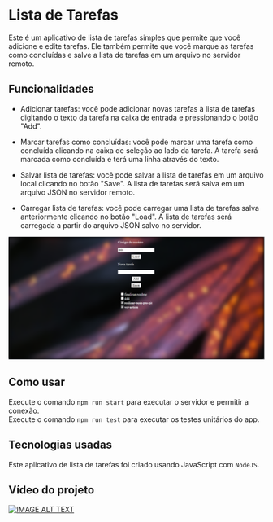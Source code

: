 # Lista de Tarefas

Este é um aplicativo de lista de tarefas simples que permite que você adicione e edite tarefas. Ele também permite que você marque as tarefas como concluídas e salve a lista de tarefas em um arquivo no servidor remoto.

## Funcionalidades

- Adicionar tarefas: você pode adicionar novas tarefas à lista de tarefas digitando o texto da tarefa na caixa de entrada e pressionando o botão "Add".

- Marcar tarefas como concluídas: você pode marcar uma tarefa como concluída clicando na caixa de seleção ao lado da tarefa. A tarefa será marcada como concluída e terá uma linha através do texto.

- Salvar lista de tarefas: você pode salvar a lista de tarefas em um arquivo local clicando no botão "Save". A lista de tarefas será salva em um arquivo JSON no servidor remoto.

- Carregar lista de tarefas: você pode carregar uma lista de tarefas salva anteriormente clicando no botão "Load". A lista de tarefas será carregada a partir do arquivo JSON salvo no servidor.

<img src="https://github.com/DIEGOVZK/C214_Engenharia_de_software/blob/main/todo/documentation/mainimg.png" alt="main imc page">

## Como usar

Execute o comando `npm run start` para executar o servidor e permitir a conexão.  
Execute o comando `npm run test` para executar os testes unitários do app. 

## Tecnologias usadas

Este aplicativo de lista de tarefas foi criado usando JavaScript com `NodeJS`.

## Vídeo do projeto  

[![IMAGE ALT TEXT](http://img.youtube.com/vi/7EE3gQeBAfQ/0.jpg)](https://youtu.be/7EE3gQeBAfQ "Video - Trabalho 1")